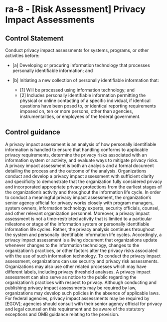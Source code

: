 # ra-8 - \[Risk Assessment\] Privacy Impact Assessments

## Control Statement

Conduct privacy impact assessments for systems, programs, or other activities before:

- \[a\] Developing or procuring information technology that processes personally identifiable information; and

- \[b\] Initiating a new collection of personally identifiable information that:

  - \[1\] Will be processed using information technology; and
  - \[2\] Includes personally identifiable information permitting the physical or online contacting of a specific individual, if identical questions have been posed to, or identical reporting requirements imposed on, ten or more persons, other than agencies, instrumentalities, or employees of the federal government.

## Control guidance

A privacy impact assessment is an analysis of how personally identifiable information is handled to ensure that handling conforms to applicable privacy requirements, determine the privacy risks associated with an information system or activity, and evaluate ways to mitigate privacy risks. A privacy impact assessment is both an analysis and a formal document detailing the process and the outcome of the analysis. Organizations conduct and develop a privacy impact assessment with sufficient clarity and specificity to demonstrate that the organization fully considered privacy and incorporated appropriate privacy protections from the earliest stages of the organization’s activity and throughout the information life cycle. In order to conduct a meaningful privacy impact assessment, the organization’s senior agency official for privacy works closely with program managers, system owners, information technology experts, security officials, counsel, and other relevant organization personnel. Moreover, a privacy impact assessment is not a time-restricted activity that is limited to a particular milestone or stage of the information system or personally identifiable information life cycles. Rather, the privacy analysis continues throughout the system and personally identifiable information life cycles. Accordingly, a privacy impact assessment is a living document that organizations update whenever changes to the information technology, changes to the organization’s practices, or other factors alter the privacy risks associated with the use of such information technology. To conduct the privacy impact assessment, organizations can use security and privacy risk assessments. Organizations may also use other related processes which may have different labels, including privacy threshold analyses. A privacy impact assessment can also serve as notice to the public regarding the organization’s practices with respect to privacy. Although conducting and publishing privacy impact assessments may be required by law, organizations may develop such policies in the absence of applicable laws. For federal agencies, privacy impact assessments may be required by [EGOV]; agencies should consult with their senior agency official for privacy and legal counsel on this requirement and be aware of the statutory exceptions and OMB guidance relating to the provision.
